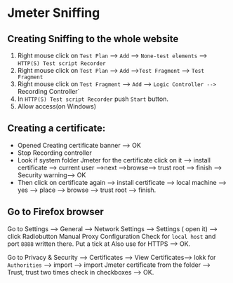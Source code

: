 # Jmeter Sniffing
## Creating Sniffing to the whole website
1. Right mouse click on `Test Plan` --> `Add` --> `None-test elements` --> `HTTP(S) Test script Recorder` 
2. Right mouse click on `Test Plan` --> `Add` -->`Test Fragment` --> `Test Fragment`
3. Right mouse click on `Test Fragment` --> `Add` --> `Logic Controller --> `Recording Controller`
4. In  `HTTP(S) Test script Recorder` push `Start` button.
5. Allow access(on Windows)
## Creating a certificate:
+ Opened Creating certificate banner --> OK
+ Stop Recording controller
+ Look if system folder Jmeter for the certificate click on it   --> install certificate --> current user -->next -->browse--> trust root  --> finish --> Security warning--> OK
+ Then click on certificate again   --> install certificate --> local machine --> yes --> place --> browse --> trust root --> finish.
## Go to Firefox browser
Go to Settings --> General --> Network Settings --> Settings ( open it) --> click Radiobutton Manual Proxy Configuration Check for `local host` and port `8888` written there. Put a tick at Also use for HTTPS  --> OK.

Go to Privacy & Security --> Certificates --> View Certificates--> lokk for `Authorities` --> import --> import Jmeter certificate from the folder --> Trust, trust two times check in checkboxes --> OK.
## 
